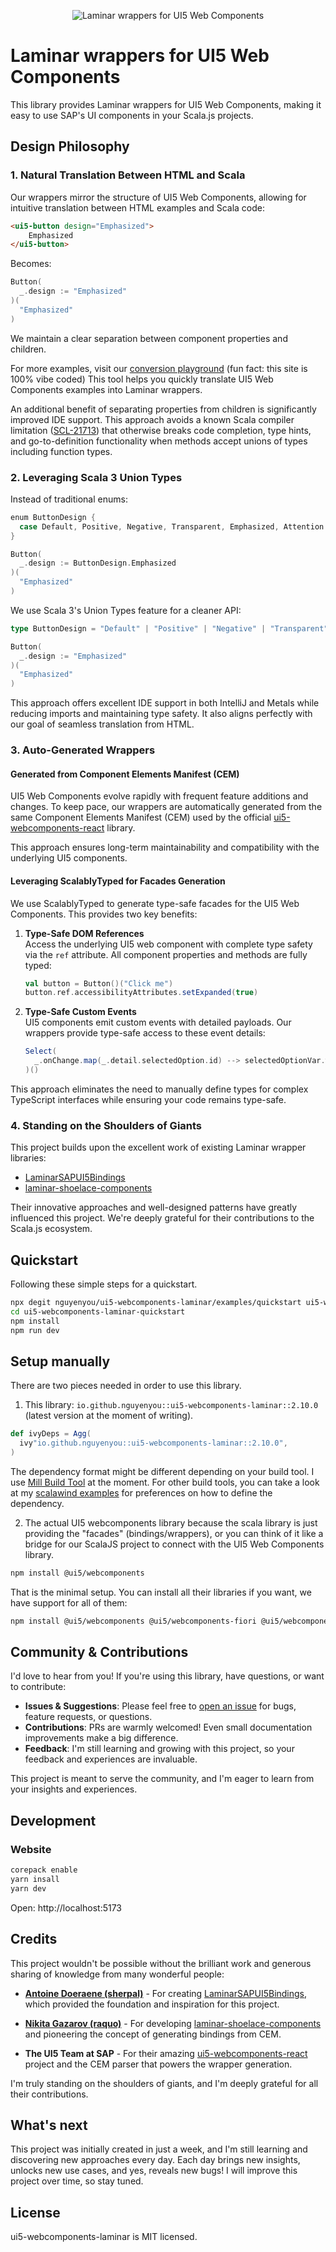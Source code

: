 <p align="center">
  <img src="https://raw.githubusercontent.com/nguyenyou/ui5-webcomponents-laminar/main/.github/assets/banner.png" alt="Laminar wrappers for UI5 Web Components">
</p>

# Laminar wrappers for UI5 Web Components

This library provides Laminar wrappers for UI5 Web Components, making it easy to use SAP's UI components in your Scala.js projects.

## Design Philosophy

### 1. Natural Translation Between HTML and Scala

Our wrappers mirror the structure of UI5 Web Components, allowing for intuitive translation between HTML examples and Scala code:

```html
<ui5-button design="Emphasized">
    Emphasized
</ui5-button>
```

Becomes:

```scala
Button(
  _.design := "Emphasized"
)(
  "Emphasized"
)
```

We maintain a clear separation between component properties and children.

For more examples, visit our [conversion playground](https://ui5webcomponents-to-laminar.vercel.app/) (fun fact: this site is 100% vibe coded) This tool helps you quickly translate UI5 Web Components examples into Laminar wrappers.

An additional benefit of separating properties from children is significantly improved IDE support. This approach avoids a known Scala compiler limitation ([SCL-21713](https://youtrack.jetbrains.com/issue/SCL-21713/Method-accepting-a-union-of-types-that-includes-a-Function-type-problems-with-go-to-definition-type-hints-and-autocomplete-Scala)) that otherwise breaks code completion, type hints, and go-to-definition functionality when methods accept unions of types including function types.

### 2. Leveraging Scala 3 Union Types

Instead of traditional enums:

```scala
enum ButtonDesign {
  case Default, Positive, Negative, Transparent, Emphasized, Attention
}

Button(
  _.design := ButtonDesign.Emphasized
)(
  "Emphasized"
)
```

We use Scala 3's Union Types feature for a cleaner API:

```scala
type ButtonDesign = "Default" | "Positive" | "Negative" | "Transparent" | "Emphasized" | "Attention"

Button(
  _.design := "Emphasized"
)(
  "Emphasized"
)
```

This approach offers excellent IDE support in both IntelliJ and Metals while reducing imports and maintaining type safety. It also aligns perfectly with our goal of seamless translation from HTML.

### 3. Auto-Generated Wrappers

#### Generated from Component Elements Manifest (CEM)

UI5 Web Components evolve rapidly with frequent feature additions and changes. To keep pace, our wrappers are automatically generated from the same Component Elements Manifest (CEM) used by the official [ui5-webcomponents-react](https://github.com/SAP/ui5-webcomponents-react) library.

This approach ensures long-term maintainability and compatibility with the underlying UI5 components.

#### Leveraging ScalablyTyped for Facades Generation

We use ScalablyTyped to generate type-safe facades for the UI5 Web Components. This provides two key benefits:

1. **Type-Safe DOM References**  
   Access the underlying UI5 web component with complete type safety via the `ref` attribute. All component properties and methods are fully typed:

   ```scala
   val button = Button()("Click me")
   button.ref.accessibilityAttributes.setExpanded(true)
   ```

2. **Type-Safe Custom Events**  
   UI5 components emit custom events with detailed payloads. Our wrappers provide type-safe access to these event details:

   ```scala
   Select(
     _.onChange.map(_.detail.selectedOption.id) --> selectedOptionVar.writer
   )()
   ```

This approach eliminates the need to manually define types for complex TypeScript interfaces while ensuring your code remains type-safe.

### 4. Standing on the Shoulders of Giants

This project builds upon the excellent work of existing Laminar wrapper libraries:

- [LaminarSAPUI5Bindings](https://github.com/sherpal/LaminarSAPUI5Bindings)
- [laminar-shoelace-components](https://github.com/raquo/laminar-shoelace-components)

Their innovative approaches and well-designed patterns have greatly influenced this project. We're deeply grateful for their contributions to the Scala.js ecosystem.

## Quickstart

Following these simple steps for a quickstart.

```sh
npx degit nguyenyou/ui5-webcomponents-laminar/examples/quickstart ui5-webcomponents-laminar-quickstart
cd ui5-webcomponents-laminar-quickstart
npm install
npm run dev
```

## Setup manually

There are two pieces needed in order to use this library.

1. This library: `io.github.nguyenyou::ui5-webcomponents-laminar::2.10.0` (latest version at the moment of writing).

```scala
def ivyDeps = Agg(
  ivy"io.github.nguyenyou::ui5-webcomponents-laminar::2.10.0",
)
```

The dependency format might be different depending on your build tool. I use [Mill Build Tool](https://github.com/com-lihaoyi/mill) at the moment. For other build tools, you can take a look at my [scalawind examples](https://github.com/nguyenyou/scalawind/tree/main/examples) for preferences on how to define the dependency.

2. The actual UI5 webcomponents library because the scala library is just providing the "facades" (bindings/wrappers), or you can think of it like a bridge for our ScalaJS project to connect with the UI5 Web Components library.

```sh
npm install @ui5/webcomponents
```

That is the minimal setup. You can install all their libraries if you want, we have support for all of them:

```sh
npm install @ui5/webcomponents @ui5/webcomponents-fiori @ui5/webcomponents-ai @ui5/webcomponents-compat
```

## Community & Contributions

I'd love to hear from you! If you're using this library, have questions, or want to contribute:

- **Issues & Suggestions**: Please feel free to [open an issue](https://github.com/nguyenyou/ui5-webcomponents-laminar/issues) for bugs, feature requests, or questions.
- **Contributions**: PRs are warmly welcomed! Even small documentation improvements make a big difference.
- **Feedback**: I'm still learning and growing with this project, so your feedback and experiences are invaluable.

This project is meant to serve the community, and I'm eager to learn from your insights and experiences.

## Development

### Website

```sh
corepack enable
yarn insall
yarn dev
```

Open: http://localhost:5173
## Credits

This project wouldn't be possible without the brilliant work and generous sharing of knowledge from many wonderful people:

- **[Antoine Doeraene (sherpal)](https://github.com/sherpal)** - For creating [LaminarSAPUI5Bindings](https://github.com/sherpal/LaminarSAPUI5Bindings), which provided the foundation and inspiration for this project.

- **[Nikita Gazarov (raquo)](https://github.com/raquo)** - For developing [laminar-shoelace-components](https://github.com/raquo/laminar-shoelace-components) and pioneering the concept of generating bindings from CEM.

- **The UI5 Team at SAP** - For their amazing [ui5-webcomponents-react](https://github.com/SAP/ui5-webcomponents-react) project and the CEM parser that powers the wrapper generation.

I'm truly standing on the shoulders of giants, and I'm deeply grateful for all their contributions.

## What's next

This project was initially created in just a week, and I'm still learning and discovering new approaches every day. Each day brings new insights, unlocks new use cases, and yes, reveals new bugs! I will improve this project over time, so stay tuned.

## License

ui5-webcomponents-laminar is MIT licensed.

